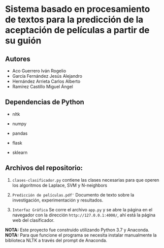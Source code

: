 # Sistema basado en procesamiento de textos para la predicción de la aceptación de películas a partir de su guión

## Autores

* Aco Guerrero Iván Rogelio
* García Fernández Jesús Alejandro
* Hernández Arrieta Carlos Alberto
* Ramírez Castillo Miguel Ángel

## Dependencias de Python

* nltk

* numpy

* pandas

* flask

* sklearn

## Archivos del repositorio:

1. `clases-clasificador.py` contiene las clases necesarias para que operen los algoritmos de Laplace, SVM y N-neighbors

2. `Predicción de películas.pdf'` Documento de texto sobre la investigación, experimentación y resultados.

3. `Interfaz Gráfica` Se corre el archivo `app.py` y se abre la página en
    el navegador con la dirección `http://127.0.0.1:4000/`, ahí está la
    página web del clasificador.

__NOTA:__ Este proyecto fue construido utilizando Python 3.7 y Anaconda.
__NOTA:__ Para que funcione el programa se necesita instalar manualmente la biblioteca NLTK a través del prompt de Anaconda.
